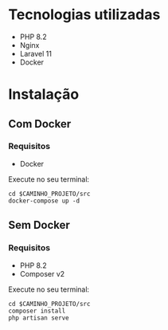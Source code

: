 # Tecnologias utilizadas
- PHP 8.2
- Nginx
- Laravel 11
- Docker

# Instalação
## Com Docker
### Requisitos
- Docker

Execute no seu terminal:
```
cd $CAMINHO_PROJETO/src
docker-compose up -d
```

## Sem Docker
### Requisitos
- PHP 8.2
- Composer v2

Execute no seu terminal:
```
cd $CAMINHO_PROJETO/src
composer install
php artisan serve
```
